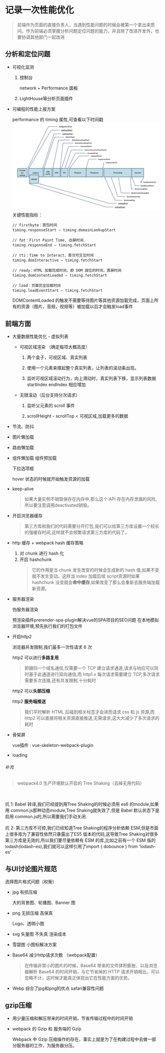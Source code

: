 # 记录一次性能优化
> 前端作为页面的直接负责人，当遇到性能问题的时候会被第一个拿出来质问，作为前端必须掌握分析问题定位问题的能力，并且除了改进开发外，也要协调其他部门一起改进
## 分析和定位问题
- 可视化监测

  1. 控制台

      network + Performance 面板

  2. LightHouse等分析页面插件
- 可编程的性能上报方案

  performance 的 timing 属性,可查看以下时间戳
  ![](imgs/performance.png)
  关键性能指标：
  ```
  // firstbyte：首包时间	
  timing.responseStart – timing.domainLookupStart	

  // fpt：First Paint Time, 白屏时间
  timing.responseEnd – timing.fetchStart

  // tti：Time to Interact，首次可交互时间	
  timing.domInteractive – timing.fetchStart

  // ready：HTML 加载完成时间，即 DOM 就位的时间，首屏时间
  timing.domContentLoaded – timing.fetchStart

  // load：页面完全加载时间
  timing.loadEventStart – timing.fetchStart
  ```

  DOMContentLoaded 的触发不需要等待图片等其他资源加载完成，页面上所有的资源（图片，音频，视频等）被加载以后才会触发load事件
## 前端方面

- 大量数据性能优化 - 虚拟列表

  - 可视区域渲染 （确定每项大概高度）

    1. 两个盒子，可视区域、真实列表

    2. 使用一个元素来撑起整个真实列表，让列表的滚动条出现。

    3. 监听可视区域滚动行为，向上滑动时，真实列表下移，显示列表数据startIndex endIndex 相应增加

  - 无限滚动（后台支持分次请求）

    1. 监听父元素的 scroll 事件

    2. scrollHeight - scrollTop < 可视区域,加载更多的数据

- 节流、防抖
- 图片懒加载
- 路由懒加载
- 组件懒加载 组件预加载

  下拉选项框

  hover 状态的时候就开始触发资源的加载
- keep-alive
  >如果大量实例不销毁保存在内存中,那么这个 API 存在内存泄漏的风险,所以要注意调用deactivated销毁。
- 开启浏览器缓存

  >第三方库和我们的代码需要分开打包,我们可以给第三方库设置一个较长的强缓存时间,这样就不会频繁请求第三方库的代码了。

- http 缓存 + webpack hash 缓存策略
  
  1. 对 chunk 进行 hash 化
  2. 开启 hashchunk
      >它的作用是当 chunk 发生改变的时候会生成新的 hash 值,如果不变就不发生变动。这样当 index 加载后续 script资源时如果 hashchunk 没变就会**命中缓存**,如果改变了那么会重新去服务端加载新资源。
- 服务器渲染

  伪服务器渲染

  预渲染插件prerender-spa-plugin解决vue的SPA项目的SEO问题
  在本地模拟浏览器环境,预先执行我们的打包文件
- 开启http2

  浏览器并发限制,我们最多一次性请求 6 次

  http2 可以进行**多路复用**
  >即跟同一个域名通信,仅需要一个 TCP 建立请求通道,请求与响应可以同时基于此通道进行双向通信,而 http1.x 每次请求需要建立 TCP,多次请求需要多次连接,还有并发限制,十分耗时

  http2 可以**头部压缩**

  http2 **服务端推送**

  >我们平时解析 HTML 后碰到相关标签才会进而请求 css 和 js 资源,而 http2 可以直接将相关资源直接推送,无需请求,这大大减少了多次请求的耗时
- 骨架屏
  
  vue插件 : vue-skeleton-webpack-plugin
- loading
###### 补充

> webpack4.0 生产环境默认开启的 Tree Shaking（去掉无用代码）
<br>
<br>
坑 1: Babel 转译,我们已经提到用Tree Shaking的时候必须用 es6 的module,如果用 common.js那种动态module,Tree Shaking就失效了,但是 Babel 默认状态下是启用 common.js的,所以需要我们手动关闭.
<br>
<br>
坑 2: 第三方库不可控,我们已经知道Tree Shaking的程序分析依赖 ESM,但是市面上很多库为了兼容性依然只暴露出了ES5 版本的代码,这导致Tree Shaking对很多第三方库是无效的,所以我们要尽量依赖有 ESM 的库,比如之前有一个 ESM 版的 lodash(lodash-es),我们就可以这样引用了import { dobounce } from 'lodash-es'

## 与UI讨论图片规范
选择图片格式问题（权衡）
- jpg 有损压缩 

  大的背景图、轮播图、Banner 图
- png 无损压缩 高保真

  Logo、透明小图
- svg 矢量图 不失真 渲染成本
- 雪碧图 小图标解决方案
- Base64 减少http请求次数 （webpack配置）
  >在传输非常小的图片的时候，Base64 带来的文件体积膨胀、以及浏览器解析 Base64 的时间开销，与它节省掉的 HTTP 请求开销相比，可以忽略不计，这时候才能真正体现出它在性能方面的优势。

- Webp 综合了jpg和png的优点 safari兼容性问题 

## gzip压缩
- 用少量压缩和解压带来的时间开销，节省传输过程中的时间开销
- webpack 的 Gzip 和 服务端的 Gzip

  Webpack 中 Gzip 压缩操作的存在，事实上就是为了在构建过程中去做一部分服务器的工作，为服务器分压。








